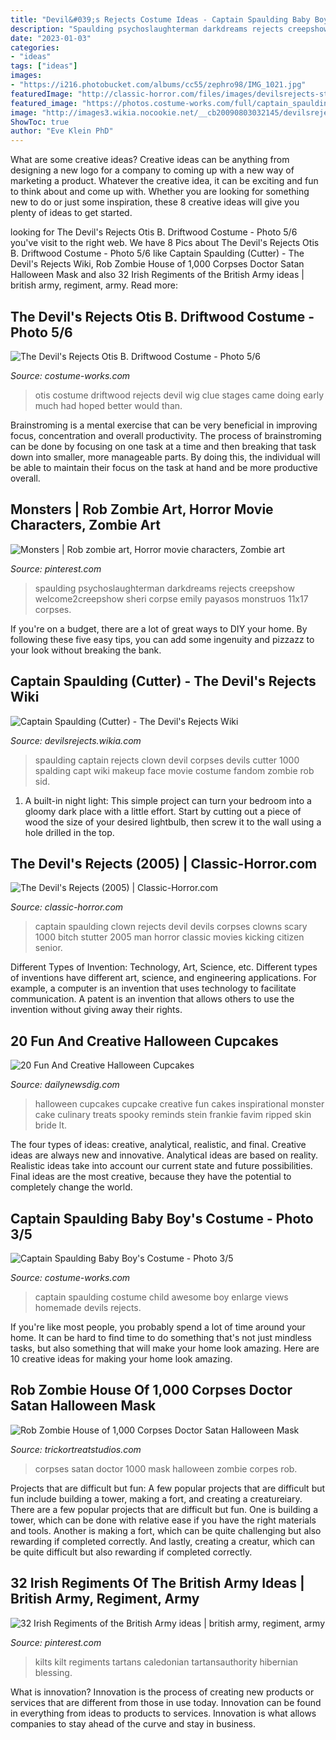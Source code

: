 ```yaml
---
title: "Devil&#039;s Rejects Costume Ideas - Captain Spaulding Baby Boy&#039;s Costume"
description: "Spaulding psychoslaughterman darkdreams rejects creepshow welcome2creepshow sheri corpse emily payasos monstruos 11x17 corpses"
date: "2023-01-03"
categories:
- "ideas"
tags: ["ideas"]
images:
- "https://i216.photobucket.com/albums/cc55/zephro98/IMG_1021.jpg"
featuredImage: "http://classic-horror.com/files/images/devilsrejects-still.jpg"
featured_image: "https://photos.costume-works.com/full/captain_spaulding_baby_boy2.jpg"
image: "http://images3.wikia.nocookie.net/__cb20090803032145/devilsrejects/images/3/3c/CaptainSpaulding.jpg"
ShowToc: true
author: "Eve Klein PhD"
---
```



What are some creative ideas?
Creative ideas can be anything from designing a new logo for a company to coming up with a new way of marketing a product. Whatever the creative idea, it can be exciting and fun to think about and come up with. Whether you are looking for something new to do or just some inspiration, these 8 creative ideas will give you plenty of ideas to get started.

	

		
looking for The Devil&#039;s Rejects Otis B. Driftwood Costume - Photo 5/6 you've visit to the right web. We have 8 Pics about The Devil&#039;s Rejects Otis B. Driftwood Costume - Photo 5/6 like Captain Spaulding (Cutter) - The Devil&#039;s Rejects Wiki, Rob Zombie House of 1,000 Corpses Doctor Satan Halloween Mask and also 32 Irish Regiments of the British Army ideas | british army, regiment, army. Read more:
		
    
## The Devil&#039;s Rejects Otis B. Driftwood Costume - Photo 5/6

<img loading=lazy src="https://photos.costume-works.com/full/the_devils_rejects_otis_b_driftwood4.jpg" onerror="this.onerror=null;this.src='https://tse1.mm.bing.net/th?id=OIP.TaVmWuNJU0GJFWdBL6jmGgHaJ3&amp;pid=15.1';" alt="The Devil&#039;s Rejects Otis B. Driftwood Costume - Photo 5/6">

_Source: costume-works.com_

>otis costume driftwood rejects devil wig clue stages came doing early much had hoped better would than. 

	

Brainstroming is a mental exercise that can be very beneficial in improving focus, concentration and overall productivity. The process of brainstroming can be done by focusing on one task at a time and then breaking that task down into smaller, more manageable parts. By doing this, the individual will be able to maintain their focus on the task at hand and be more productive overall.

    
## Monsters | Rob Zombie Art, Horror Movie Characters, Zombie Art

<img loading=lazy src="https://i.pinimg.com/736x/f1/14/0b/f1140b11a9f753b3492f709385fbbcfa.jpg" onerror="this.onerror=null;this.src='https://tse1.mm.bing.net/th?id=OIP.G-dm4KiXRDKFwSCuLKJAIQHaLd&amp;pid=15.1';" alt="Monsters | Rob zombie art, Horror movie characters, Zombie art">

_Source: pinterest.com_

>spaulding psychoslaughterman darkdreams rejects creepshow welcome2creepshow sheri corpse emily payasos monstruos 11x17 corpses. 

	

If you're on a budget, there are a lot of great ways to DIY your home. By following these five easy tips, you can add some ingenuity and pizzazz to your look without breaking the bank.

    
## Captain Spaulding (Cutter) - The Devil&#039;s Rejects Wiki

<img loading=lazy src="http://images3.wikia.nocookie.net/__cb20090803032145/devilsrejects/images/3/3c/CaptainSpaulding.jpg" onerror="this.onerror=null;this.src='https://tse1.mm.bing.net/th?id=OIP.faQ8C7H2E6c9QyqXD0CMRQHaEI&amp;pid=15.1';" alt="Captain Spaulding (Cutter) - The Devil&#039;s Rejects Wiki">

_Source: devilsrejects.wikia.com_

>spaulding captain rejects clown devil corpses devils cutter 1000 spalding capt wiki makeup face movie costume fandom zombie rob sid. 

	

1. A built-in night light: This simple project can turn your bedroom into a gloomy dark place with a little effort. Start by cutting out a piece of wood the size of your desired lightbulb, then screw it to the wall using a hole drilled in the top.

    
## The Devil&#039;s Rejects (2005) | Classic-Horror.com

<img loading=lazy src="http://classic-horror.com/files/images/devilsrejects-still.jpg" onerror="this.onerror=null;this.src='https://tse1.mm.bing.net/th?id=OIP.bZ4o9TVZZDXNTqre628h6AHaEK&amp;pid=15.1';" alt="The Devil&#039;s Rejects (2005) | Classic-Horror.com">

_Source: classic-horror.com_

>captain spaulding clown rejects devil devils corpses clowns scary 1000 bitch stutter 2005 man horror classic movies kicking citizen senior. 

	

Different Types of Invention: Technology, Art, Science, etc.
Different types of inventions have different art, science, and engineering applications. For example, a computer is an invention that uses technology to facilitate communication. A patent is an invention that allows others to use the invention without giving away their rights.

    
## 20 Fun And Creative Halloween Cupcakes

<img loading=lazy src="http://dailynewsdig.com/wp-content/uploads/2014/10/20-Fun-And-Creative-Halloween-Cupcakes-13.jpg" onerror="this.onerror=null;this.src='https://tse3.mm.bing.net/th?id=OIP.52ayfpxPBHZv42nlByflwwHaKo&amp;pid=15.1';" alt="20 Fun And Creative Halloween Cupcakes">

_Source: dailynewsdig.com_

>halloween cupcakes cupcake creative fun cakes inspirational monster cake culinary treats spooky reminds stein frankie favim ripped skin bride lt. 

	

The four types of ideas: creative, analytical, realistic, and final.
Creative ideas are always new and innovative. Analytical ideas are based on reality. Realistic ideas take into account our current state and future possibilities. Final ideas are the most creative, because they have the potential to completely change the world.

    
## Captain Spaulding Baby Boy&#039;s Costume - Photo 3/5

<img loading=lazy src="https://photos.costume-works.com/full/captain_spaulding_baby_boy2.jpg" onerror="this.onerror=null;this.src='https://tse1.mm.bing.net/th?id=OIP.9G6so-TljMWxBvDawzCscgHaJY&amp;pid=15.1';" alt="Captain Spaulding Baby Boy&#039;s Costume - Photo 3/5">

_Source: costume-works.com_

>captain spaulding costume child awesome boy enlarge views homemade devils rejects. 

	

If you're like most people, you probably spend a lot of time around your home. It can be hard to find time to do something that's not just mindless tasks, but also something that will make your home look amazing. Here are 10 creative ideas for making your home look amazing.

    
## Rob Zombie House Of 1,000 Corpses Doctor Satan Halloween Mask

<img loading=lazy src="https://i216.photobucket.com/albums/cc55/zephro98/IMG_1021.jpg" onerror="this.onerror=null;this.src='https://tse1.mm.bing.net/th?id=OIP.v03CMX4kmQhoW1IfXsB60AHaJ4&amp;pid=15.1';" alt="Rob Zombie House of 1,000 Corpses Doctor Satan Halloween Mask">

_Source: trickortreatstudios.com_

>corpses satan doctor 1000 mask halloween zombie corpes rob. 

	

Projects that are difficult but fun: A few popular projects that are difficult but fun include building a tower, making a fort, and creating a creatureiary.
There are a few popular projects that are difficult but fun. One is building a tower, which can be done with relative ease if you have the right materials and tools. Another is making a fort, which can be quite challenging but also rewarding if completed correctly. And lastly, creating a creatur, which can be quite difficult but also rewarding if completed correctly.

    
## 32 Irish Regiments Of The British Army Ideas | British Army, Regiment, Army

<img loading=lazy src="https://i.pinimg.com/474x/c5/43/d6/c543d6e717f52843f52afa0a5fad966d--irish-clothing-irish-celtic.jpg" onerror="this.onerror=null;this.src='https://tse2.mm.bing.net/th?id=OIP.70kjvLZPIlwAWujZmwKadQAAAA&amp;pid=15.1';" alt="32 Irish Regiments of the British Army ideas | british army, regiment, army">

_Source: pinterest.com_

>kilts kilt regiments tartans caledonian tartansauthority hibernian blessing. 

	

What is innovation?
Innovation is the process of creating new products or services that are different from those in use today. Innovation can be found in everything from ideas to products to services. Innovation is what allows companies to stay ahead of the curve and stay in business.

